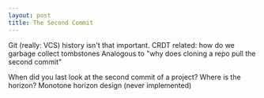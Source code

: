```yaml
---
layout: post
title: The Second Commit
---
```


Git (really: VCS) history isn't that important.
CRDT related: how do we garbage collect tombstones
Analogous to "why does cloning a repo pull the second commit"

When did you last look at the second commit of a project?
Where is the horizon?
Monotone horizon design (never implemented)
